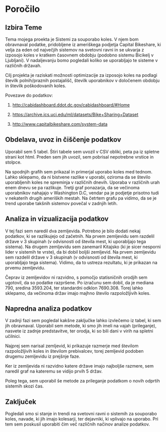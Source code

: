 # Poročilo

## Izbira Teme

  Tema mojega proekta je Sistemi za souporabo koles. V njem bom obravnaval podatke, pridobljene iz ameriškega podjetja Capital Bikeshare, ki velja za eden od največjih sistemov na svetovni ravni in se ukvarja z izposojo koles v kratkem časovnem obdobju (podobno sistemu Bicikelj v Ljubljani). V nadaljevanju bomo pogledali koliko se uporabljajo te sisteme v različnih državah. 
  
  Cilj projekta je raziskati možnosti optimizacije za izposojo koles na podlagi številk polnih/praznih postajališč, številk uporabnikov v določenem obdobju in številk poškodovanih koles.
  
  Povezave do podatkov:
  
1.  http://cabidashboard.ddot.dc.gov/cabidashboard/#Home

2.	https://archive.ics.uci.edu/ml/datasets/Bike+Sharing+Dataset

3.	http://www.capitalbikeshare.com/system-data

## Obdelava, uvoz in čiščenje podatkov

Uporabil sem 5 tabel. Štiri tabele sem uvozil v CSV obliki, peta pa iz spletne strani kot html. Preden sem jih uvozil, sem pobrisal nepotrebne vrstice in stolpce.

Na spodnjih grafih sem prikazal in primerjal uporabo koles med tednom. Lahko sklepamo, da ni bistvene razlike v uporabi, oziroma da se število uporabljenih koles ne spreminja v različnih dnevih. Uporaba v različnih urah enem dnevu se pa razlikuje. Tretji graf ponazarja, da se večinoma uporabnikov nahajajo v Washington D.C, vendar pa je podjetje prisotno tudi v nekaterih drugih ameriških mestah. Na četrtem grafu pa vidimo, da se je trend uporabe takšnih sistemov povečal v zadnjih letih.

## Analiza in vizualizacija podatkov

V tej fazi sem naredil dva zemljevida. Potrebno je bilo dodati nekaj podatkov, ki se razlikujejo od začetnih. Na prvem zemljevidu sem razdelil države v 3 skupinah (v odvisnosti od števila mest, ki uporabljajo tega sistema). Na drugem zemljevidu sem zanemaril Kitajsko (ki je sicer nesporni lider v sistemih te vrste), da bi dobil boljši zemljevid. Na prvem zemljevidu sem razdelil države v 3 skupinah (v odvisnosti od števila mest, ki uporabljajo tega sistema). Vidimo, da to ustreza rezultatu, ki je prikazan na prvemu zemljevidu.

Čeprav iz zemljevidov ni razvidno, s pomočjo statisničnih orodjih sem ugotovil, da so podatke razpršene. Po izračunu sem dobil, da je mediana 790, sredina 3593.204, ter standardni odklon 7690.308. Torej lahko sklepamo, da večinoma držav imajo majhno število razpoložljivih koles. 

## Napredna analiza podatkov

  V zadnji fazi sem pogledal kakšne zaključke lahko izvlečemo iz tabel, ki sem jih obravnaval. Uporabil sem metode, ki smo jih imeli na vajah (prileganje), nasvete iz zadnje predstavitve, ter orodja, ki so bili dani v virih na spletni učilnici.

  Najprej sem narisal zemljevid, ki prikazuje razmerje med številom razpoložljivih koles in številom prebivalcev, torej zemljevid podoben drugemu zemljevidu iz prejšnje faze. 
  
  Ker iz zemljevida ni razvidno katere države imajo najboljše razmere, sem naredil graf na kateremu se vidijo prvih 5 držav. 

  Poleg tega, sem uporabil še metode za prileganje podatkom o novih odprtih sistemih skozi čas.
  
## Zaključek  
  
  Pogledali smo si stanje in trendi na svetovni ravni o sistemih za souporabo koles, navade, ki jih imajo kolesarji, ter dejavniki, ki vplivajo na uporabo. Pri tem sem poskusil uporabiti čim več različnih načinov analize podatkov.


